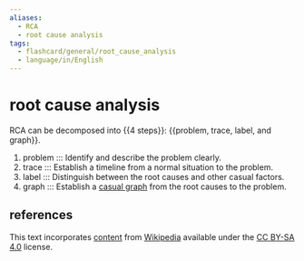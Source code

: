 ```yaml
---
aliases:
  - RCA
  - root cause analysis
tags:
  - flashcard/general/root_cause_analysis
  - language/in/English
---
```


# root cause analysis

RCA can be decomposed into {{4 steps}}: {{problem, trace, label, and graph}}. <!--SR:!2024-06-08,4,270-->

1. problem ::: Identify and describe the problem clearly. <!--SR:!2024-06-08,4,270!2024-06-08,4,270-->
2. trace ::: Establish a timeline from a normal situation to the problem. <!--SR:!2024-06-08,4,270!2024-06-08,4,270-->
3. label ::: Distinguish between the root causes and other casual factors. <!--SR:!2024-06-08,4,270!2024-06-08,4,270-->
4. graph ::: Establish a [casual graph](casual%20graph.md) from the root causes to the problem. <!--SR:!2024-06-08,4,270!2024-06-08,4,270-->

## references

This text incorporates [content](https://en.wikipedia.org/wiki/root_cause_analysis) from [Wikipedia](Wikipedia.md) available under the [CC BY-SA 4.0](https://creativecommons.org/licenses/by-sa/4.0/) license.
